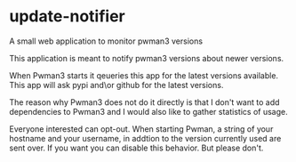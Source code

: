 # update-notifier
A small web application to monitor pwman3 versions

This application is meant to notify pwman3 versions about newer versions.

When Pwman3 starts it qeueries this app for the latest versions available.
This app will ask pypi and\or github for the latest versions.

The reason why Pwman3 does not do it directly is that I don't want to
add dependencies to Pwman3 and I would also like to gather statistics of usage.

Everyone interested can opt-out. When starting Pwman, a string of your hostname
and your username, in addtion to the version currently used are sent over.
If you want you can disable this behavior. But please don't.
